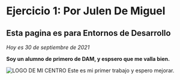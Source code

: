 # Ejercicio 1: Por Julen De Miguel

## Esta pagina es para Entornos de Desarrollo

 _Hoy es 30 de septiembre de 2021_

 **Soy un alumno de primero de DAM, y espsero que me valla bien.**

![LOGO DE MI CENTRO](./img/OIP.jpg)
Este es mi primer trabajo y espero mejorar.
